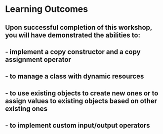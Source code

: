 # Learning Outcomes

## Upon successful completion of this workshop, you will have demonstrated the abilities to:

## - implement a copy constructor and a copy assignment operator
## - to manage a class with dynamic resources
## - to use existing objects to create new ones or to assign values to existing objects based on other existing ones
## - to implement custom input/output operators
